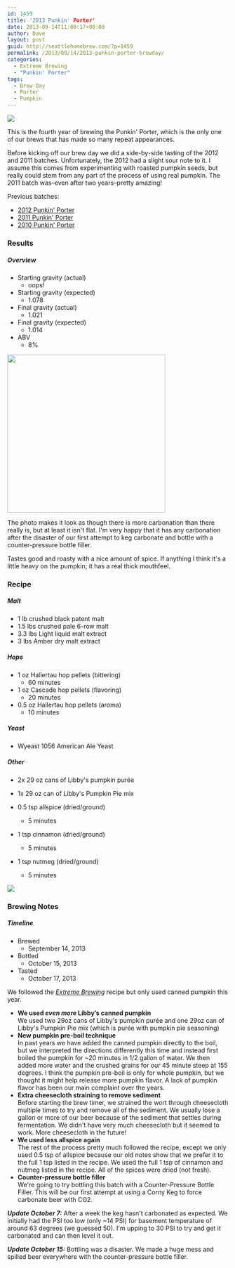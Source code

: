```yaml
---
id: 1459
title: '2013 Punkin' Porter'
date: 2013-09-14T11:00:17+00:00
author: Dave
layout: post
guid: http://seattlehomebrew.com/?p=1459
permalink: /2013/09/14/2013-punkin-porter-brewday/
categories:
  - Extreme Brewing
  - "Punkin' Porter"
tags:
  - Brew Day
  - Porter
  - Pumpkin
---
```

<img class="aligncenter" src="/wp-content/uploads/2013/09/IMG_0857-667x500.jpg" />

This is the fourth year of brewing the Punkin' Porter, which is the only one of our brews that has made so many repeat appearances.

Before kicking off our brew day we did a side-by-side tasting of the 2012 and 2011 batches. Unfortunately, the 2012 had a slight sour note to it. I assume this comes from experimenting with roasted pumpkin seeds, but really could stem from any part of the process of using real pumpkin. The 2011 batch was&#8211;even after two years&#8211;pretty amazing!

<!--more-->

Previous batches:

  * [2012 Punkin' Porter](/2012/09/2012-punkin-porter-brewday/)
  * [2011 Punkin' Porter](/2011/09/punkin-porter-brewday-2011/)
  * [2010 Punkin' Porter](/2010/09/punkin-porter-brewday/)

### Results

##### Overview

  * Starting gravity (actual) 
      * oops!
  * Starting gravity (expected) 
      * 1.078
  * Final gravity (actual) 
      * 1.021
  * Final gravity (expected) 
      * 1.014
  * ABV 
      * 8% 

<img class="alignright" style="width: 360px;" src="/wp-content/uploads/2013/11/IMG_0943-500x500.jpg" /> 

The photo makes it look as though there is more carbonation than there really is, but at least it isn't flat. I'm very happy that it has any carbonation after the disaster of our first attempt to keg carbonate and bottle with a counter-pressure bottle filler.

Tastes good and roasty with a nice amount of spice. If anything I think it's a little heavy on the pumpkin; it has a real thick mouthfeel.

### Recipe

##### Malt

  * 1 lb crushed black patent malt
  * 1.5 lbs crushed pale 6-row malt
  * 3.3 lbs Light liquid malt extract
  * 3 lbs Amber dry malt extract

##### Hops

  * 1 oz Hallertau hop pellets (bittering) 
      * 60 minutes
  * 1 oz Cascade hop pellets (flavoring) 
      * 20 minutes
  * 0.5 oz Hallertau hop pellets (aroma) 
      * 10 minutes

##### Yeast

  * Wyeast 1056 American Ale Yeast

##### Other

  * 2x 29 oz cans of Libby's pumpkin purée 
    
  * 1x 29 oz can of Libby's Pumpkin Pie mix 
    
  * 0.5 tsp allspice (dried/ground) 
      * 5 minutes
  * 1 tsp cinnamon (dried/ground) 
      * 5 minutes
  * 1 tsp nutmeg (dried/ground) 
      * 5 minutes 

<img class="aligncenter" src="/wp-content/uploads/2013/09/DSC05720-752x500.jpg" /> 

### Brewing Notes

##### Timeline

  * Brewed 
      * September 14, 2013
  * Bottled 
      * October 15, 2013
  * Tasted 
      * October 17, 2013 

We followed the [_Extreme Brewing_](http://rcm.amazon.com/e/cm?lt1=_blank&bc1=000000&IS2=1&bg1=FFFFFF&fc1=000000&lc1=0000FF&t=seatthomeb-20&o=1&p=8&l=as4&m=amazon&f=ifr&ref=ss_til&asins=1592532934) recipe but only used canned pumpkin this year.

  * **We used _even more_ Libby’s canned pumpkin**  
    We used two 29oz cans of Libby's pumpkin purée and one 29oz can of Libby's Pumpkin Pie mix (which is purée with pumpkin pie seasoning)
  * **New pumpkin pre-boil technique**  
    In past years we have added the canned pumpkin directly to the boil, but we interpreted the directions differently this time and instead first boiled the pumpkin for ~20 minutes in 1/2 gallon of water. We then added more water and the crushed grains for our 45 minute steep at 155 degrees. I think the pumpkin pre-boil is only for whole pumpkin, but we thought it might help release more pumpkin flavor. A lack of pumpkin flavor has been our main complaint over the years.
  * **Extra cheesecloth straining to remove sediment**  
    Before starting the brew timer, we strained the wort through cheesecloth multiple times to try and remove all of the sediment. We usually lose a gallon or more of our beer because of the sediment that settles during fermentation. We didn't have very much cheesecloth but it seemed to work. More cheesecloth in the future!
  * **We used less allspice again**  
    The rest of the process pretty much followed the recipe, except we only used 0.5 tsp of allspice because our old notes show that we prefer it to the full 1 tsp listed in the recipe. We used the full 1 tsp of cinnamon and nutmeg listed in the recipe. All of the spices were dried (not fresh).
  * **Counter-pressure bottle filler**  
    We're going to try bottling this batch with a Counter-Pressure Bottle Filler. This will be our first attempt at using a Corny Keg to force carbonate beer with CO2.

_**Update October 7:**_ After a week the keg hasn't carbonated as expected. We initially had the PSI too low (only ~14 PSI) for basement temperature of around 63 degrees (we guessed 50). I'm upping to 30 PSI to try and get it carbonated and can then level it out.

_**Update October 15:**_ Bottling was a disaster. We made a huge mess and spilled beer everywhere with the counter-pressure bottle filler.